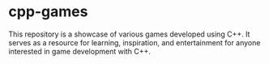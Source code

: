 # cpp-games
This repository is a showcase of various games developed using C++. It serves as a resource for learning, inspiration, and entertainment for anyone interested in game development with C++.
